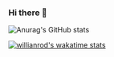 ### Hi there 👋
![Anurag's GitHub stats](https://github-readme-stats.vercel.app/api?username=JAKEYSLINKY&theme=tokyonight)

[![willianrod's wakatime stats](https://github-readme-stats.vercel.app/api/wakatime?username=JAKEYSLINKY)](https://github.com/anuraghazra/github-readme-stats)
<!-- [ (https://github.com/anuraghazra/github-readme-stats)
[Anurag's GitHub stats](https://github-readme-stats.vercel.app/api?username=JAKEYSLINKY&show_icons=true&theme=tokyonight)
<!-- **JAKEYSLINKY/JAKEYSLINKY** is a ✨ _special_ ✨ repository because its `README.md` (this file) appears on your GitHub profile.

Here are some ideas to get you started:

- 🔭 I’m currently working on ...
- 🌱 I’m currently learning ...
- 👯 I’m looking to collaborate on ...
- 🤔 I’m looking for help with ...
- 💬 Ask me about ...
- 📫 How to reach me: ...
- 😄 Pronouns: ...
- ⚡ Fun fact: ...
-->
